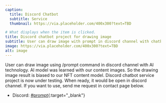 ```yaml
---
caption:
  title: Discord Chatbot
  subtitle: Service
  thumbnail: https://via.placeholder.com/400x300?text=TBD

# What displays when the item is clicked.
title: Discord chatbot project for drawing image
subtitle: User can draw image with prompt in discord channel with chatbot command /draw.
image: https://via.placeholder.com/400x300?text=TBD
alt: image
---
```


User can draw image using /prompt command in discord channel with AI technology. AI model was learned with our content images. So the drawing image result is biased to our NFT content model. Discord chatbot service project is now under testing.
When ready, it would be open in discord channel. If you want to use, send me request in contact page below.

- Discord: [#prompt](https://discord.com/channels/1049501409755811940/1049501409755811943){:target="\_blank"}

